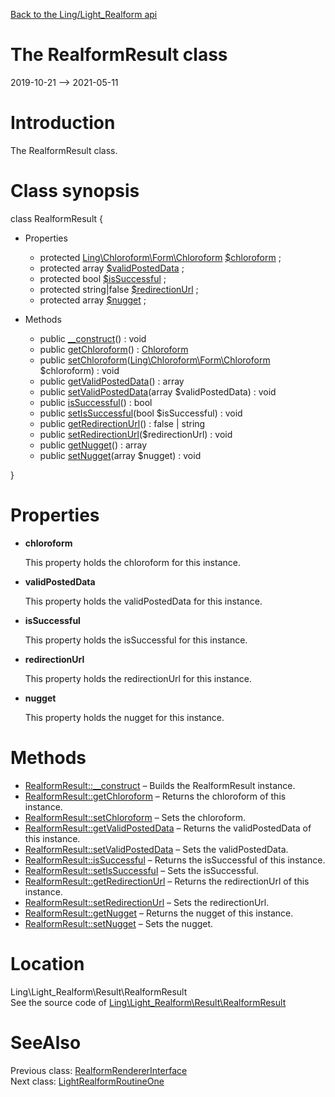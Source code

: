 [Back to the Ling/Light_Realform api](https://github.com/lingtalfi/Light_Realform/blob/master/doc/api/Ling/Light_Realform.md)



The RealformResult class
================
2019-10-21 --> 2021-05-11






Introduction
============

The RealformResult class.



Class synopsis
==============


class <span class="pl-k">RealformResult</span>  {

- Properties
    - protected [Ling\Chloroform\Form\Chloroform](https://github.com/lingtalfi/Chloroform) [$chloroform](#property-chloroform) ;
    - protected array [$validPostedData](#property-validPostedData) ;
    - protected bool [$isSuccessful](#property-isSuccessful) ;
    - protected string|false [$redirectionUrl](#property-redirectionUrl) ;
    - protected array [$nugget](#property-nugget) ;

- Methods
    - public [__construct](https://github.com/lingtalfi/Light_Realform/blob/master/doc/api/Ling/Light_Realform/Result/RealformResult/__construct.md)() : void
    - public [getChloroform](https://github.com/lingtalfi/Light_Realform/blob/master/doc/api/Ling/Light_Realform/Result/RealformResult/getChloroform.md)() : [Chloroform](https://github.com/lingtalfi/Chloroform)
    - public [setChloroform](https://github.com/lingtalfi/Light_Realform/blob/master/doc/api/Ling/Light_Realform/Result/RealformResult/setChloroform.md)([Ling\Chloroform\Form\Chloroform](https://github.com/lingtalfi/Chloroform) $chloroform) : void
    - public [getValidPostedData](https://github.com/lingtalfi/Light_Realform/blob/master/doc/api/Ling/Light_Realform/Result/RealformResult/getValidPostedData.md)() : array
    - public [setValidPostedData](https://github.com/lingtalfi/Light_Realform/blob/master/doc/api/Ling/Light_Realform/Result/RealformResult/setValidPostedData.md)(array $validPostedData) : void
    - public [isSuccessful](https://github.com/lingtalfi/Light_Realform/blob/master/doc/api/Ling/Light_Realform/Result/RealformResult/isSuccessful.md)() : bool
    - public [setIsSuccessful](https://github.com/lingtalfi/Light_Realform/blob/master/doc/api/Ling/Light_Realform/Result/RealformResult/setIsSuccessful.md)(bool $isSuccessful) : void
    - public [getRedirectionUrl](https://github.com/lingtalfi/Light_Realform/blob/master/doc/api/Ling/Light_Realform/Result/RealformResult/getRedirectionUrl.md)() : false | string
    - public [setRedirectionUrl](https://github.com/lingtalfi/Light_Realform/blob/master/doc/api/Ling/Light_Realform/Result/RealformResult/setRedirectionUrl.md)($redirectionUrl) : void
    - public [getNugget](https://github.com/lingtalfi/Light_Realform/blob/master/doc/api/Ling/Light_Realform/Result/RealformResult/getNugget.md)() : array
    - public [setNugget](https://github.com/lingtalfi/Light_Realform/blob/master/doc/api/Ling/Light_Realform/Result/RealformResult/setNugget.md)(array $nugget) : void

}




Properties
=============

- <span id="property-chloroform"><b>chloroform</b></span>

    This property holds the chloroform for this instance.
    
    

- <span id="property-validPostedData"><b>validPostedData</b></span>

    This property holds the validPostedData for this instance.
    
    

- <span id="property-isSuccessful"><b>isSuccessful</b></span>

    This property holds the isSuccessful for this instance.
    
    

- <span id="property-redirectionUrl"><b>redirectionUrl</b></span>

    This property holds the redirectionUrl for this instance.
    
    

- <span id="property-nugget"><b>nugget</b></span>

    This property holds the nugget for this instance.
    
    



Methods
==============

- [RealformResult::__construct](https://github.com/lingtalfi/Light_Realform/blob/master/doc/api/Ling/Light_Realform/Result/RealformResult/__construct.md) &ndash; Builds the RealformResult instance.
- [RealformResult::getChloroform](https://github.com/lingtalfi/Light_Realform/blob/master/doc/api/Ling/Light_Realform/Result/RealformResult/getChloroform.md) &ndash; Returns the chloroform of this instance.
- [RealformResult::setChloroform](https://github.com/lingtalfi/Light_Realform/blob/master/doc/api/Ling/Light_Realform/Result/RealformResult/setChloroform.md) &ndash; Sets the chloroform.
- [RealformResult::getValidPostedData](https://github.com/lingtalfi/Light_Realform/blob/master/doc/api/Ling/Light_Realform/Result/RealformResult/getValidPostedData.md) &ndash; Returns the validPostedData of this instance.
- [RealformResult::setValidPostedData](https://github.com/lingtalfi/Light_Realform/blob/master/doc/api/Ling/Light_Realform/Result/RealformResult/setValidPostedData.md) &ndash; Sets the validPostedData.
- [RealformResult::isSuccessful](https://github.com/lingtalfi/Light_Realform/blob/master/doc/api/Ling/Light_Realform/Result/RealformResult/isSuccessful.md) &ndash; Returns the isSuccessful of this instance.
- [RealformResult::setIsSuccessful](https://github.com/lingtalfi/Light_Realform/blob/master/doc/api/Ling/Light_Realform/Result/RealformResult/setIsSuccessful.md) &ndash; Sets the isSuccessful.
- [RealformResult::getRedirectionUrl](https://github.com/lingtalfi/Light_Realform/blob/master/doc/api/Ling/Light_Realform/Result/RealformResult/getRedirectionUrl.md) &ndash; Returns the redirectionUrl of this instance.
- [RealformResult::setRedirectionUrl](https://github.com/lingtalfi/Light_Realform/blob/master/doc/api/Ling/Light_Realform/Result/RealformResult/setRedirectionUrl.md) &ndash; Sets the redirectionUrl.
- [RealformResult::getNugget](https://github.com/lingtalfi/Light_Realform/blob/master/doc/api/Ling/Light_Realform/Result/RealformResult/getNugget.md) &ndash; Returns the nugget of this instance.
- [RealformResult::setNugget](https://github.com/lingtalfi/Light_Realform/blob/master/doc/api/Ling/Light_Realform/Result/RealformResult/setNugget.md) &ndash; Sets the nugget.





Location
=============
Ling\Light_Realform\Result\RealformResult<br>
See the source code of [Ling\Light_Realform\Result\RealformResult](https://github.com/lingtalfi/Light_Realform/blob/master/Result/RealformResult.php)



SeeAlso
==============
Previous class: [RealformRendererInterface](https://github.com/lingtalfi/Light_Realform/blob/master/doc/api/Ling/Light_Realform/Renderer/RealformRendererInterface.md)<br>Next class: [LightRealformRoutineOne](https://github.com/lingtalfi/Light_Realform/blob/master/doc/api/Ling/Light_Realform/Routine/LightRealformRoutineOne.md)<br>
